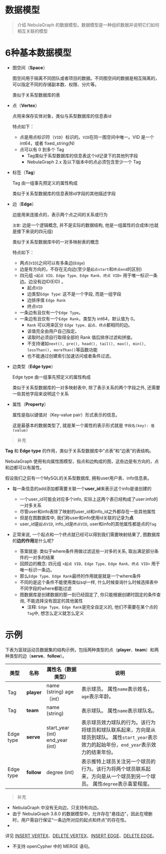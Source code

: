 # 数据模型

> 介绍 NebulaGraph 的数据模型。数据模型是一种组织数据并说明它们如何相互关联的模型

# 6种基本数据模型

- 图空间（**Space**）

  图空间用于隔离不同团队或者项目的数据。不同图空间的数据是相互隔离的，可以指定不同的存储副本数、权限、分片等。

  类似于关系型数据库的表


- 点（**Vertex**）

  点用来保存实体对象，类似与系型数据库的信息表id

  特点如下：

    - 点是用点标识符（`VID`）标识的。`VID`在同一图空间中唯一。VID 是一个 int64，或者 fixed_string(N)
    - 点可以有 0 到多个 Tag
        - Tag类似于系型数据库的信息表这个id记录下的其他列字段
        - NebulaGraph 2.x 及以下版本中的点必须包含至少一个 Tag


- 标签（**Tag**）

  Tag 由一组事先预定义的属性构成

  类似于关系型数据库的信息表除id字段的其他描述字段


- 边（**Edge**）

  边是用来连接点的，表示两个点之间的关系或行为

  `注意`: 边是一个逻辑概念, 并不是实际的数据结构, 他是一组属性的合成体(也就是接下来说的四元组)

  类似于关系型数据库中的一对多映射表的概念

  特点如下：

    - 两点(`VID`)之间可以有多条边(`Edge`)
    - 边是有方向的，不存在无向边(至少是`起点start`和`终点end`的区别)
    - 四元组 `<起点 VID、Edge Type、Edge Rank、终点 VID>` 用于唯一标识一条边。边没有边ID(EID) 。
        - 起点`VID`
        - 边类型`Edge Type`: 这不是一个字段, 而是一组字段
        - 边排序值 `Edge Rank`
        - 终点`VID`
    - 一条边有且仅有一个`Edge Type`。
    - 一条边有且仅有一个`Edge Rank`，类型为 int64，默认值为 0。
        - `Rank` 可以用来区分 `Edge type、起点、终点`都相同的边。
        - 该值完全由用户自己指定。
        - 读取时必须自行取得全部的 Rank 值后排序过滤和拼接。
        - 不支持诸如`next(), pre(), head(), tail(), max(), min(), lessThan(), moreThan()`等函数功能
        - 也不能通过创建索引加速访问或者条件过滤。


- 边类型（**Edge type**）

  Edge type 由一组事先预定义的属性构成

  类似于关系型数据库的一对多映射表中, 除了表示关系的两个字段之外, 还需要一些其他字段来说明这个关系


- 属性（**Property**）

  属性是指以键值对（Key-value pair）形式表示的信息。

  这是最基本的数据类型了, 就是某一个属性的表示形式就是 `字段名(key): 值(value)`

> 补充

**Tag** 和 **Edge type** 的作用，类似于关系型数据库中“点表”和“边表”的表结构。

NebulaGraph 使用有向属性图模型，指点和边构成的图，这些边是有方向的，点和边都可以有属性。

假设我们之前有一个MySQL的关系型数据库, 拥有user用户表、info信息表。

- 每一条信息的add添加都需要关联一个**user_id**来表示这个info是谁创建的
    - 一个user_id可能会对应多个info, 实际上这两个表已经构成了user:info的一对多关系
    - 尽管user和info表除了映射的user_id和info_id之外都存在一些其他属性
    - 但是在图数据库中, 我们称user和info使用id关联的记录为**点**
    - user_id是`起点VID`, info_id是`终点VID`, user和info的其他属性都是点的`Tag`

- 正常来说, 一个起点和一个终点就已经可以得到我们需要映射结果了, 图数据库的**边的作用**是什么呢?

    - 答案就是: 类似于where条件用做过滤这些一对多的关系, 取出满足部分条件的一对多的结果
    - 回顾边的概念: 四元组 `<起点 VID、Edge Type、Edge Rank、终点 VID>` 用于唯一标识一条边。
    - 那么`Edge Type、Edge Rank`最终的作用就是就是一个where条件
    - 不同的是这个条件不能使用类似sql一样, 什么时候查询什么时候选择表中不同字段的where都能过滤
    - 图数据库是创建数据的那一刻已经固定了, 你只能根据创建时固定的条件查询, 不能选择没有固定的其他属性
        - 注释: `Edge Type、Edge Rank`是完全自定义的, 他们不需要在某个点的`Tag`中, 想怎么定义就怎么定义

# 示例

下表为篮球运动员数据集的结构示例，包括两种类型的点（**player**、**team**）和两种类型的边（**serve**、**follow**）。

| 类型        | 名称         | 属性名（数据类型）                       | 说明                                                                                |
|-----------|------------|---------------------------------|-----------------------------------------------------------------------------------|
| Tag       | **player** | name (string) age（int）          | 表示球员。 属性`name`表示姓名，`age`表示年龄。                                                     |
| Tag       | **team**   | name (string)                   | 表示球队。 属性`name`表示球队名。                                                              |
| Edge type | **serve**  | start_year (int) end_year (int) | 表示球员效力球队的行为。该行为将球员和球队联系起来，方向是从球员到球队。 属性`start_year`表示效力的起始年份，`end_year`表示效力的结束年份。 |
| Edge type | **follow** | degree (int)                    | 表示推特上球员关注另一个球员的行为。该行为将两个球员联系起来，方向是从一个球员到另一个球员。 属性`degree`表示喜爱程度。                  |

> 补充

- NebulaGraph 中没有无向边，只支持有向边。
- 由于 NebulaGraph 3.8.0 的数据模型中，允许存在"悬挂边"，因此在增删时，用户需自行保证“一条边所对应的起点和终点”的存在性。
-
详见 [INSERT VERTEX](https://docs.nebula-graph.com.cn/3.8.0/3.ngql-guide/12.vertex-statements/1.insert-vertex/)、[DELETE VERTEX](https://docs.nebula-graph.com.cn/3.8.0/3.ngql-guide/12.vertex-statements/4.delete-vertex/)、[INSERT EDGE](https://docs.nebula-graph.com.cn/3.8.0/3.ngql-guide/13.edge-statements/1.insert-edge/)、[DELETE EDGE](https://docs.nebula-graph.com.cn/3.8.0/3.ngql-guide/13.edge-statements/4.delete-edge/)。
- 不支持 openCypher 中的 MERGE 语句。

